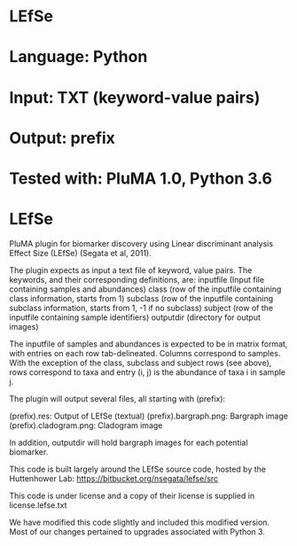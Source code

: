 # LEfSe
# Language: Python
# Input: TXT (keyword-value pairs)
# Output: prefix
# Tested with: PluMA 1.0, Python 3.6

# LEfSe
PluMA plugin for biomarker discovery using Linear discriminant analysis Effect Size (LEfSe) (Segata et al, 2011).

The plugin expects as input a text file of keyword, value pairs.  The keywords, and their corresponding definitions, are:
inputfile (Input file containing samples and abundances)
class (row of the inputfile containing class information, starts from 1)
subclass (row of the inputfile containing subclass information, starts from 1, -1 if no subclass)
subject (row of the inputfile containing sample identifiers)
outputdir (directory for output images)

The inputfile of samples and abundances is expected to be in matrix format, with entries on each row tab-delineated.  Columns correspond to samples.  With the exception of the class, subclass and subject rows (see above), rows correspond to taxa and entry (i, j) is the abundance of taxa i in sample j.

The plugin will output several files, all starting with (prefix):

(prefix).res: Output of LEfSe (textual)
(prefix).bargraph.png: Bargraph image
(prefix).cladogram.png: Cladogram image

In addition, outputdir will hold bargraph images for each potential biomarker.

This code is built largely around the LEfSe source code, hosted by the Huttenhower Lab:
https://bitbucket.org/nsegata/lefse/src

This code is under license and a copy of their license is supplied in license.lefse.txt

We have modified this code slightly and included this modified version.  Most of our changes pertained to upgrades associated with Python 3.
